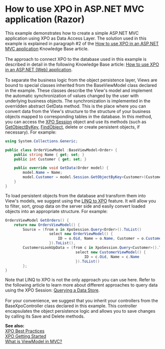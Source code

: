 # How to use XPO in ASP.NET MVC application (Razor)


<p>This example demonstrates how to create a simple ASP.NET MVC application using XPO as Data Access Layer. The solution used in this example is explained in paragraph #2 of the <a href="https://www.devexpress.com/Support/Center/p/K18525">How to use XPO in an ASP.NET MVC application</a> Knowledge Base article.<br><br>The approach to connect XPO to the database used in this example is described in detail in the following Knowledge Base article: <a href="https://www.devexpress.com/Support/Center/p/K18061">How to use XPO in an ASP.NET (Web) application</a>.<br><br>To separate the business logic from the object persistence layer, Views are bound to special classes inherited from the BaseViewModel<T> class declared in the example. These classes describe the View's model and implement the automatic synchronization of values changed by the user with underlying business objects. The synchronization is implemented in the overridden abstract GetData method. This is the place where you can convert data from the View's structure to the structure of your business objects mapped to corresponding tables in the database. In this method, you can access the <a href="https://documentation.devexpress.com/#CoreLibraries/CustomDocument2022">XPO Session</a> object and use its methods (such as <a href="https://documentation.devexpress.com/#CoreLibraries/DevExpressXpoSession_GetObjectByKey~ClassType~topic">GetObjectByKey</a>, <a href="https://documentation.devexpress.com/#CoreLibraries/DevExpressXpoSession_FindObject~ClassType~topic">FindObject</a>, delete or create persistent objects, if necessary). For example:</p>


```cs
using System.Collections.Generic;

public class OrderViewModel :BaseViewModel<Order> {
    public string Name { get; set; }
    public int Customer { get; set; }

    public override void GetData(Order model) {
        model.Name = Name;
        model.Customer = model.Session.GetObjectByKey<Customer>(Customer);
    }
}
```


<p>To load persistent objects from the database and transform them into View's models, we suggest using the <a href="https://documentation.devexpress.com/#CoreLibraries/CustomDocument4060">LINQ to XPO</a> feature. It will allow you to filter, sort, group data on the server side and easily convert loaded objects into an appropriate structure. For example:</p>


```cs
OrdersViewModel GetOrders() {
	return new OrdersViewModel() {
		Source = (from o in XpoSession.Query<Order>().ToList()
					select new OrderViewModel() {
						ID = o.Oid, Name = o.Name, Customer = o.Customer.Oid
					}).ToList(),
		CustomersLookUpData = (from c in XpoSession.Query<Customer>().ToList()
								select new CustomerViewModel() {
									ID = c.Oid, Name = c.Name
								}).ToList()
		};
}
```


<p>Note that LINQ to XPO is not the only approach you can use here. Refer to the following article to learn more about different approaches to query data using the XPO Session: <a href="https://documentation.devexpress.com/#CoreLibraries/CustomDocument2034">Querying a Data Store</a>.<br><br>For your convenience, we suggest that you inherit your controllers from the BaseXpoController<T> class declared in this example. This controller encapsulates the object persistence logic and allows you to save changes by calling its Save and Delete methods.</p>
<p><strong>See also: <br></strong><a href="https://www.devexpress.com/Support/Center/p/A2944">XPO Best Practices</a><br><a href="https://documentation.devexpress.com/#CoreLibraries/CustomDocument2263">XPO Getting Started</a><br><a href="http://stackoverflow.com/questions/11064316/what-is-viewmodel-in-mvc">What is ViewModel in MVC?</a></p>

<br/>


